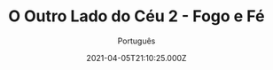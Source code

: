 ---
id: 'ce596f54-4fb8-4f2c-ba96-b038f0697e7d'
type: 'movie' # Filme, Série, Anime
title: "O Outro Lado do Céu 2 - Fogo e Fé"
synopsis: ["O missionário John H. Groberg (Christopher Gorham) retorna em 1960 ao Reino de Tonga com seus filhos e sua esposa. Quando seu sexto filho nasce com uma grave doença, sua família enfrenta um teste final de fé e encontram apoio na oração das pessoas da região. As barreiras religiosas são destruídas quando todos se unem pela única esperança de um milagre que salve o bebê.",
]
originalTitle: "The Other Side of Heaven 2: Fire of Faith"
date: '2021-04-05T21:10:25.000Z'
update: '2021-04-05T21:10:25.000Z'
releaseDate: '2019-06-28T03:00:00.000Z'
imdb:
  rating: '5.5' # 8.5
  id: '' # tt0470752
duration: '1h 50m'
trailer:
  urls: [
    'F6TjQ9c4w1g',
  ]
tags: ['720p']
genre: ['Aventura', 'Drama'] #
quality: 'HDCAM 720p' # BluRay, WEB-DL, HDTV, WEB-DL4K, WEB-DLe
format: 'Mkv' # MKV, MP4, TS
audio: 'Inglês' # Dublado, Legendado, Dual Audio, Dub & Leg
subtitle: 'Português' # Português, inglês,
size: '1.51 GB' # 4.8 GB
audioQuality: 8,5
videoQuality: 8,5
directors: []
#  - name: 'Lana Wachowski'
#    image: ''
#  - name: 'Lilly Wachowski'
#    image: ''
cast: []
#  - name: 'Keanu Reeves'
#    image: ''
#    characterName: 'Neo'
writers: []
#  - name: ''
#    image: ''
maturityRating:
  age: '' # L , 10, 12, 14, 16, 18
  topics: [''] # Violence, Illegal drugs, Inappropriate Language, Legal Drugs, Sexual Content, Extreme Violence
###########################################
download:
  
  - url: 'magnet:?xt=urn:btih:2153E9338F94B25FA66FB7205CC8DA4ACF1D1E73&dn=The.Other.Side.of.Heaven.2.2019.720p.HDCAM.Legendado-LAPUMiA.mkv&tr=UDP%3a%2f%2fTRACKER.COPPERSURFER.TK%3a6969%2fANNOUNCE&tr=UDP%3a%2f%2fTRACKER.OPENTRACKR.ORG%3a1337%2fANNOUNCE&tr=UDP%3a%2f%2fEDDIE4.NL%3a6969%2fANNOUNCE&tr=UDP%3a%2f%2fTRACKER.LEECHERS-PARADISE.ORG%3a6969%2fANNOUNCE&tr=UDP%3a%2f%2fTRACKER.ZER0DAY.TO%3a1337%2fANNOUNCE&tr=http%3a%2f%2fretracker.hq.ertelecom.ru%2fannounce'
    resolution: '720p' # 720p, 1080p, 4K,
    audio: 'Legendado' # Dublado, Legendado, Dual Audio
    size: '' # 4.8 GB
    quality: '' # BluRay, WEB-DL
    format: '' # MKV
images:
  cover: '/assets/movies/o-outro-lado-do-ceu-2-fogo-e-fe.jpg'
  background: '/assets/movies/'
---